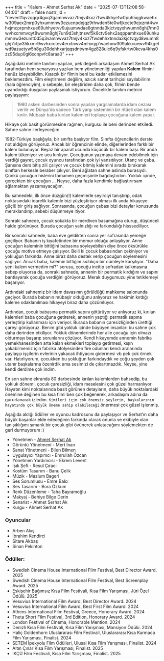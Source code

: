 +++
title = "Kalem - Ahmet Serhat Ak"
date = "2025-07-13T12:08:58-04:00"
draft = false
nostr_id = "nevent1qvzqqqr4guq3gamnwvaz7tmjv4kxz7fwv4khyefw0puh5qgkwaehxw309aex2mrp0yhxummnw3ezucnpdejqz9rhwden5te0wfjkccte9ejxzmt4wvhxjmcprpmhxue69uhhyetvv9ujuumwdae8gtnnda3kjctvqyxhwumn8ghj7mn0wvhxcmmvqyt8wumn8ghj7un9d3shjtnswf5k6ctv9ehx2aqppamhxue69uhkummnw3ezumt0d5q3vamnwvaz7tmjv4kxz7fwdehhxtnnda3kjctvqyd8wumn8ghj7ctjw35kxmr9wvhxcctev4erxtnwv4mhxqg7waehxw309akkcuewv94kgetwd9azuetyw5h8gu30dehhxarjqqsdntwm4gz828ulc6q9yfskrtw0kcva4khs0zz95dup0gl6xcnpvfc8araa0"
+++

Aşağıdaki metinle tanıtımı yapılan, pek değerli arkadaşım Ahmet Serhat Ak tarafından hem senaryosu yazılan hem yönetmenliği yapılan **Kalem** filmini henüz izleyebildim. Kısacık bir filmin beni bu kadar etkilemesini beklemezdim. Film eleştirmeni değilim, azıcık sanat tarihçisi sayılabilirim (hala öğrenciyim), o sebeple, bir eleştiriden daha çok, filmin bende uyandırdığı duyguları paylaşmak istiyorum. Öncelikle tanıtım metnini paylaşayım:

> 1980 askeri darbesinden sonra yapılan yargılamalarda idam cezası verilir ve Dünya'da sadece Türk yargı sisteminin bir ritüeli olan kalem kırılır. Mübaşir baba kırılan kalemleri toplayıp çocuğuna kalem yapar.

Hikaye çok basit görünmesine rağmen, kurgusu ile beni derinden etkiledi. Sahne sahne ilerleyeceğim.

1982-Türkiye başlığıyla, bir sınıfta başlıyor film. Sınıfta öğrencilerin derste not aldığını görüyoruz. Ancak bir öğrencinin elinde, diğerlerinden farklı bir kalem bulunuyor. Beyaz bir aparat ucunda küçücük bir kalem  başı. Bir anda kalem tükeniyor ve ucu kırılıyor. Çocuğunun yazmaya devam edebilmek için verdiği gayret, çocuk oyuncu tarafından çok iyi yansıtılıyor. Utanç ve çaba. Şansına ders bitiş zili çalıyor ve çocuk bitmiş kalemini sırada bırakarak sınıftan herkesle beraber çıkıyor. Beni ağlatan sahne aslında burasıydı. Çünkü çocuğun hislerini tamamen geçmişimle bağdaştırdım. Yokluk içinde, gerçekten bir çocuğun ... Neyse, daha fazla kendimle bağlaştırırsam ağlamaktan yazamayacağım.

Bu sahnedeki, ilk önce düzgün(!) kalemlerle seyirciyi tanıştırıp, odak noktasındaki idarelik kalemle bizi yüzleştiriyor olması ilk anda hikayeye güçlü bir giriş sağlıyor. Sonrasında, çocuğun çabası bizi detaylar konusunda meraklandırıp, sebebi düşünmeye itiyor.

Sonraki sahnede, çocuk sokakta bir merdiven basamağına oturup, düşünceli halde görünüyor. Burada çocuğun yalnızlığı ve farkındalığı hisssediliyor.

Bir sonraki sahnede, baba eve geldikten sonra yer sofrasında yemeğe geçiliyor. Babanın iş kıyafetinden bir memur olduğu anlaşılıyor. Anne çocuğun kaleminin bittiğini babasına söyleyebilsin diye önce öksürükle çocuğu motive etmeye çalışıyor. Belli ki çocuk babasından çekiniyor ve yokluğun farkında. Anne biraz daha destek verip çocuğun söylemesini sağlıyor. Ancak baba, kalemin bittiğini _salakça_ bir cümleyle karşılıyor. "Daha yeni kalem vermedim mi?" sorusu, çocuğu incitip sofradan kalkmasına sebep oluyorsa da, sonraki sahnede, annenin bir permatik kırdığını ve sapını bantlayarak çocuğa verdiğini görüyoruz. Merak duygumuzu yine tetiklemeyi başarıyor.

Ardındaki sahnemiz bir idam davasının görüldüğü mahkeme salonunda geçiyor. Burada babanın mübaşir olduğunu anlıyoruz ve hakimin kırdığı kaleme odaklanılması hikayeyi biraz daha çözümlüyor.

Ardından, çocuk babasına permatik sapını götürüyor ve anlıyoruz ki, kırılan kalemleri baba çocuğuna getirerek, annenin yaptığı permatik sapına yerleştirip kullanması için veriyor. Burada babanın çaresizliğinden ürettiği çareyi görüyoruz. Benim gibi yokluk içinde büyüyen insanları bu sahne çok daha derinden etkiliyor. Yokluk dönemlerinde her aile çocuğu için olmazı oldurmayı başarıp sorunlarını çözüyor. Kendi hikayemde annemin fabrika yemekhanesinden arta kalan ekmekleri toplayıp getirmesi, kışın yakabilmemiz için fabrika atölyesinden fire odunları kendi aralarında paylaşıp işçilerin evlerinin yakacak ihtiyacını gidermesi vb pek çok örnek var. Hatırlıyorum, çocukken bu yokluğun farkındaydık ve çoğu şeyden çok utanır başkalarına özenirdik ama sesimizi de çıkartmazdık. Neyse, yine kendi derdime çok indim.

En son sahne ekranda 80 darbesinde kırılan kalemlerden bahsedip, bu yokluk dönemi, çocuk çaresizliği, idam meselesini çok güzel harmanlıyor. Hayatın kimi noktalarında basit görünen detayların, daha büyük noktalardaki önemine değinen bu kısa filmi ben çok beğenerek, arkadaşım adına da gururlanarak izledim. `Kimileri için çok önemsiz şeylerin, başkalarının hayatında çok büyük öneme sahip olabileceği` önermesi çok güzel işlenmiş.

Aşağıda aldığı ödüller ve oyuncu kadrosunu da paylaşıyor ve Serhat'ın daha büyük başarılar elde edeceğinin farkında olarak onunla ve ekibiyle olan tanışıklığımı şımarık bir çocuk gibi övünerek anlatacağımı söylemekten de geri durmuyorum :)

* Yönetmen - [Ahmet Serhat Ak](https://www.imdb.com/name/nm15215880/)
* Görüntü Yönetmeni - Mert İnan
* Sanat Yönetmeni - Bilen Bilmen
* Uygulayıcı Yapımcı - Emrullah Özcan
* Yönetmen Yardımcısı - Ekrem Levent
* Işık Şefi - Resul Çıracı
* Kostüm Tasarım - Banu Çelik
* Müzik - Mazlum Bageri
* Ses Sorumlusu - Emre Balcı
* Ses Tasarım - Bora Özkum
* Renk Düzenleme - Taha Bayramoğlu
* Makyaj - Behiye Bilge Derin
* Senarist - Ahmet Serhat Ak
* Kurgu - Ahmet Serhat Ak

### Oyuncular
* Arben Akış
* İbrahim Kendirci
* Sitare Akbaş
* Sinan Pekinton

### Ödüller:
-  Swedish Cinema House International Film Festival, Best Director Award. 2025
- Swedish Cinema House International Film Festival, Best Screenplay Award. 2025
- Eskişehir Bağımsız Kısa Film Festivali, Kısa Film Yarışması, Jüri Özel Ödülü. 2025
- Vesuvius International Film Award, Best Director Award. 2024
- Vesuvius International Film Award, Best First Film Award. 2024
- Athens International Film Festival, Greece, Honorary Award. 2024
- Theta Short Film Festival, 3rd Edition, Honorary Award. 2024
- London Festival of Cinema, Honorable Mention. 2024
- Denizli Kısa Film Festivali, Kısa Film Yarışması, Mansiyon Ödülü. 2024
- Haliç Goldenhorn Uluslararası Film Festivali, Uluslararası Kısa Kurmaca Film Yarışması, Finalist. 2024
- SETEM İpekyolu Film Ödülleri, Ulusal Kısa Film Yarışması, Finalist. 2024
- Altın Çınar Kısa Film Yarışması, Finalist. 2025
- İKÇÜ Film Festivali, Kısa Film Yarışması, Finalist. 2025
